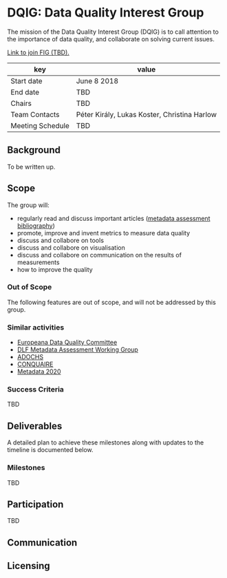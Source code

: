 
# DQIG: Data Quality Interest Group

The mission of the Data Quality Interest Group (DQIG) is to call attention to the importance of data quality, and collaborate on solving current issues. 

[Link to join FIG (TBD).]()

| key | value |
| --- | --- |
| Start date | June 8 2018 |
| End date   | TBD |
| Chairs     | TBD |
| Team Contacts | Péter Király, Lukas Koster, Christina Harlow |
| Meeting Schedule | TBD |

## Background
To be written up.

## Scope
The group will:

* regularly read and discuss important articles ([metadata assessment bibliography](https://www.zotero.org/groups/metadata_assessment))
* promote, improve and invent metrics to measure data quality
* discuss and collabore on tools
* discuss and collabore on visualisation
* discuss and collabore on communication on the results of measurements
* how to improve the quality

### Out of Scope
The following features are out of scope, and will not be addressed by this group.

### Similar activities

* [Europeana Data Quality Committee](https://pro.europeana.eu/project/data-quality-committee)
* [DLF Metadata Assessment Working Group](http://dlfmetadataassessment.github.io/)
* [ADOCHS](http://adochs.be)
* [CONQUAIRE](http://conquaire.uni-bielefeld.de/)
* [Metadata 2020](http://metadata2020.org)

### Success Criteria
TBD

## Deliverables
A detailed plan to achieve these milestones along with updates to the timeline is documented below.

### Milestones
TBD

## Participation
TBD

## Communication


## Licensing

